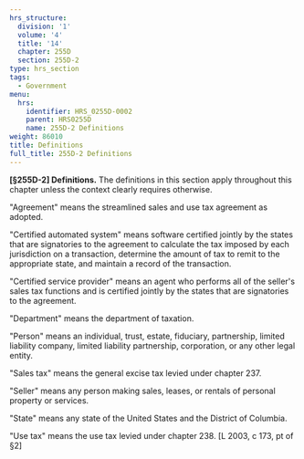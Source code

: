 ```yaml
---
hrs_structure:
  division: '1'
  volume: '4'
  title: '14'
  chapter: 255D
  section: 255D-2
type: hrs_section
tags:
  - Government
menu:
  hrs:
    identifier: HRS_0255D-0002
    parent: HRS0255D
    name: 255D-2 Definitions
weight: 86010
title: Definitions
full_title: 255D-2 Definitions
---
```

**[§255D-2] Definitions.** The definitions in this section apply throughout this chapter unless the context clearly requires otherwise.

"Agreement" means the streamlined sales and use tax agreement as adopted.

"Certified automated system" means software certified jointly by the states that are signatories to the agreement to calculate the tax imposed by each jurisdiction on a transaction, determine the amount of tax to remit to the appropriate state, and maintain a record of the transaction.

"Certified service provider" means an agent who performs all of the seller's sales tax functions and is certified jointly by the states that are signatories to the agreement.

"Department" means the department of taxation.

"Person" means an individual, trust, estate, fiduciary, partnership, limited liability company, limited liability partnership, corporation, or any other legal entity.

"Sales tax" means the general excise tax levied under chapter 237.

"Seller" means any person making sales, leases, or rentals of personal property or services.

"State" means any state of the United States and the District of Columbia.

"Use tax" means the use tax levied under chapter 238\. [L 2003, c 173, pt of §2]